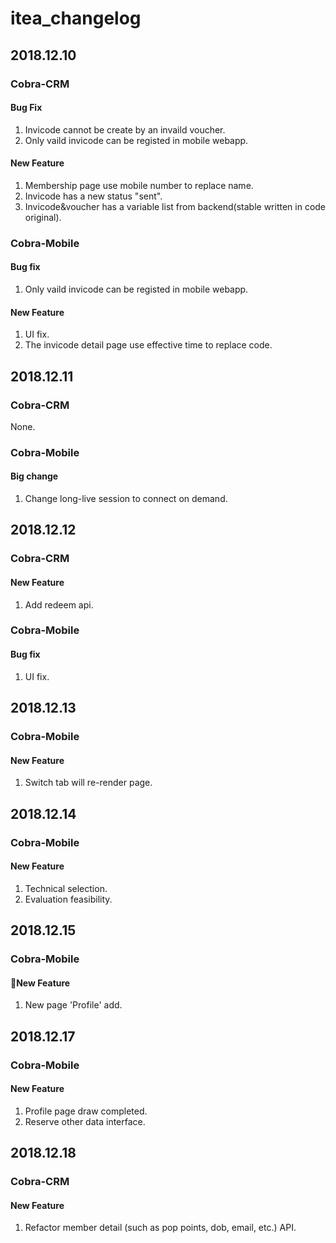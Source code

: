 # itea_changelog

## 2018.12.10
### Cobra-CRM
#### Bug Fix
1. Invicode cannot be create by an invaild voucher.
2. Only vaild invicode can be registed in mobile webapp.
#### New Feature
1. Membership page use mobile number to replace name.
2. Invicode has a new status "sent".
3. Invicode&voucher has a variable list from backend(stable written in code original).
### Cobra-Mobile
#### Bug fix
1. Only vaild invicode can be registed in mobile webapp.
#### New Feature
1. UI fix.
2. The invicode detail page use effective time to replace code.

## 2018.12.11
### Cobra-CRM
None.
### Cobra-Mobile
#### Big change
1. Change long-live session to connect on demand.

## 2018.12.12
### Cobra-CRM
#### New Feature
1. Add redeem api.
### Cobra-Mobile
#### Bug fix
1. UI fix.

## 2018.12.13
### Cobra-Mobile
#### New Feature
1. Switch tab will re-render page.

## 2018.12.14
### Cobra-Mobile
#### New Feature
1. Technical selection.
2. Evaluation feasibility.

## 2018.12.15
### Cobra-Mobile
#### New Feature
1. New page 'Profile' add.

## 2018.12.17
### Cobra-Mobile
#### New Feature
1. Profile page draw completed.
2. Reserve other data interface.

## 2018.12.18
### Cobra-CRM
#### New Feature
1. Refactor member detail (such as pop points, dob, email, etc.) API.